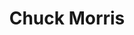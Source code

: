 ---
title: Chuck Morris
categories: Animación
recent: true
type: Serie web
client: Emprendimiento personal
description: "Serie animada que cuenta el día a día de Chuck Morris, un ex-héroe de acción en el declive de su carrera y su lucha por recuperar el éxito, esto lo hará junto a sus amigos \"famosos\", dibujos conocidos de los 80s."
video_id: hgi6F3jFESI
---